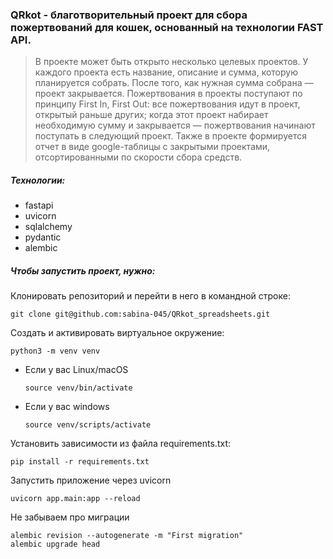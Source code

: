 ### QRkot - благотворительный проект для сбора пожертвований для кошек, основанный на технологии FAST API.
>В проекте может быть открыто несколько целевых проектов. У каждого проекта есть название, описание и сумма, которую планируется собрать. После того, как нужная сумма собрана — проект закрывается.
Пожертвования в проекты поступают по принципу First In, First Out: все пожертвования идут в проект, открытый раньше других; когда этот проект набирает необходимую сумму и закрывается — пожертвования начинают поступать в следующий проект. Также в проекте формируется отчет в виде google-таблицы с закрытыми проектами, отсортированными по скорости сбора средств.

##### Технологии:
+ fastapi
+ uvicorn
+ sqlalchemy
+ pydantic
+ alembic

##### Чтобы запустить проект, нужно:
Клонировать репозиторий и перейти в него в командной строке:

```
git clone git@github.com:sabina-045/QRkot_spreadsheets.git
```

Cоздать и активировать виртуальное окружение:

```
python3 -m venv venv
```

* Если у вас Linux/macOS

    ```
    source venv/bin/activate
    ```

* Если у вас windows

    ```
    source venv/scripts/activate
    ```

Установить зависимости из файла requirements.txt:

```
pip install -r requirements.txt
```

Запустить приложение через uvicorn

```
uvicorn app.main:app --reload
```

Не забываем про миграции

```
alembic revision --autogenerate -m "First migration"
alembic upgrade head

```
